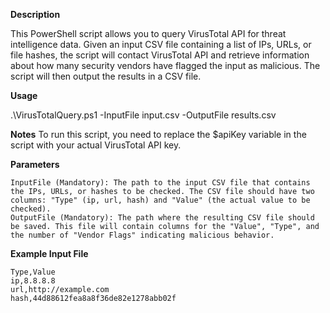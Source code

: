 **Description**

This PowerShell script allows you to query VirusTotal API for threat intelligence data. Given an input CSV file containing a list of IPs, URLs, or file hashes, the script will contact VirusTotal API and retrieve information about how many security vendors have flagged the input as malicious. The script will then output the results in a CSV file.

**Usage**

.\VirusTotalQuery.ps1 -InputFile input.csv -OutputFile results.csv

**Notes**
To run this script, you need to replace the $apiKey variable in the script with your actual VirusTotal API key.

**Parameters**
```
InputFile (Mandatory): The path to the input CSV file that contains the IPs, URLs, or hashes to be checked. The CSV file should have two columns: "Type" (ip, url, hash) and "Value" (the actual value to be checked).
OutputFile (Mandatory): The path where the resulting CSV file should be saved. This file will contain columns for the "Value", "Type", and the number of "Vendor Flags" indicating malicious behavior.
```

**Example Input File**
```
Type,Value
ip,8.8.8.8
url,http://example.com
hash,44d88612fea8a8f36de82e1278abb02f
```
